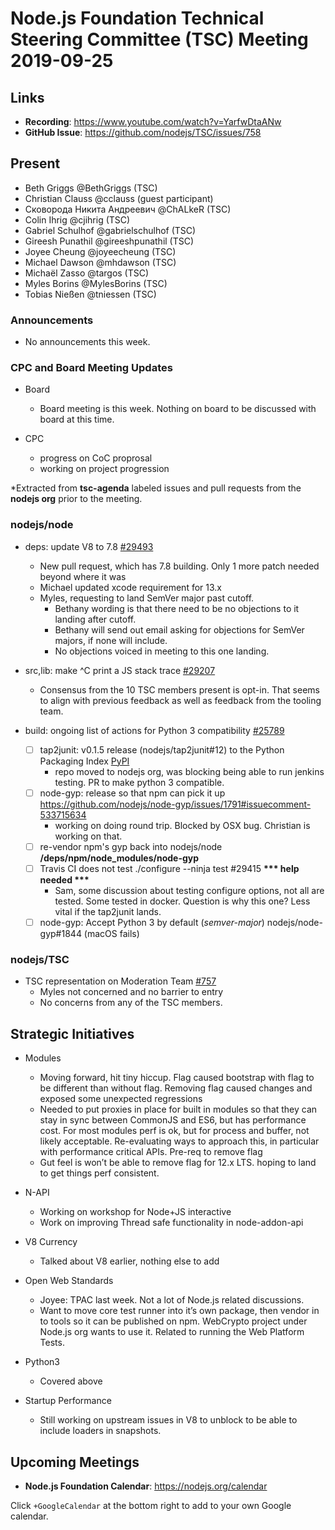 # Node.js Foundation Technical Steering Committee (TSC) Meeting 2019-09-25

## Links

* **Recording**:  https://www.youtube.com/watch?v=YarfwDtaANw
* **GitHub Issue**: https://github.com/nodejs/TSC/issues/758

## Present

* Beth Griggs @BethGriggs (TSC)
* Christian Clauss @cclauss (guest participant)
* Сковорода Никита Андреевич @ChALkeR (TSC)
* Colin Ihrig @cjihrig (TSC)
* Gabriel Schulhof @gabrielschulhof (TSC)
* Gireesh Punathil @gireeshpunathil (TSC)
* Joyee Cheung @joyeecheung (TSC)
* Michael Dawson @mhdawson (TSC)
* Michaël Zasso @targos (TSC)
* Myles Borins @MylesBorins (TSC)
* Tobias Nießen @tniessen (TSC)

### Announcements

* No announcements this week.

### CPC and Board Meeting Updates
 
* Board
  * Board meeting is this week. Nothing on board to be discussed with board at this time.

* CPC 
  * progress on CoC proprosal
  * working on project progression

*Extracted from **tsc-agenda** labeled issues and pull requests from the **nodejs org** prior to the meeting.

### nodejs/node

* deps: update V8 to 7.8 [#29493](https://github.com/nodejs/node/pull/29493)
  * New pull request, which has 7.8 building. Only 1 more patch needed beyond where it was
  * Michael updated xcode requirement for 13.x
  * Myles, requesting to land SemVer major past cutoff. 
    * Bethany wording is that there need to be no objections to it landing after cutoff. 
    * Bethany will send out email asking for objections for SemVer majors, if none will include.
    * No objections voiced in meeting to this one landing.

* src,lib: make ^C print a JS stack trace [#29207](https://github.com/nodejs/node/pull/29207)
  * Consensus from the 10 TSC members present is opt-in. That seems to align with previous
    feedback as well as feedback from the tooling team.  

* build: ongoing list of actions for Python 3 compatibility [#25789](https://github.com/nodejs/node/issues/25789)
  * [ ] tap2junit: v0.1.5 release (nodejs/tap2junit#12) to the Python Packaging Index    [PyPI](https://pypi.org/project/tap2junit)
    * repo moved to nodejs org, was blocking being able to run jenkins testing. PR
      to make python 3 compatible.
  * [ ] node-gyp: release so that npm can pick it up https://github.com/nodejs/node-gyp/issues/1791#issuecomment-533715634
    * working on doing round trip. Blocked by OSX bug. Christian is working on that.
  * [ ] re-vendor npm's gyp back into nodejs/node __/deps/npm/node_modules/node-gyp__
  * [ ] Travis CI does not test ./configure --ninja test #29415   __*** help needed ***__
    * Sam, some discussion about testing configure options, not all are tested.  Some tested
      in docker. Question is why this one?  Less vital if the tap2junit lands.
  * [ ] node-gyp: Accept Python 3 by default (_semver-major_) nodejs/node-gyp#1844 (macOS fails)

### nodejs/TSC

* TSC representation on Moderation Team [#757](https://github.com/nodejs/TSC/issues/757)
  * Myles not concerned and no barrier to entry
  * No concerns from any of the TSC members.

## Strategic Initiatives

* Modules
  * Moving forward, hit tiny hiccup. Flag caused bootstrap with flag to be different than without
    flag. Removing flag caused changes and exposed some unexpected regressions
  * Needed to put proxies in place for built in modules so that they can stay in sync between
    CommonJS and ES6, but has performance cost. For most modules perf is ok, but for process
    and buffer, not likely acceptable.  Re-evaluating ways to approach this, in particular with
    performance critical APIs. Pre-req to remove flag
  * Gut feel is won’t be able to remove flag for 12.x LTS. hoping to land to get things perf
    consistent.

* N-API
  * Working on workshop for Node+JS interactive
  * Work on improving Thread safe functionality in node-addon-api

* V8 Currency
  * Talked about V8 earlier, nothing else to add

* Open Web Standards
  * Joyee: TPAC last week. Not a lot of Node.js related discussions. 
  * Want to move core test runner into it’s own package, then vendor in to tools so it can be
    published on npm.  WebCrypto project under Node.js org wants to use it.  Related to running
    the Web Platform Tests.

* Python3 
  * Covered above

* Startup Performance
  * Still working on upstream issues in V8 to unblock to be able to include loaders in snapshots.

## Upcoming Meetings

* **Node.js Foundation Calendar**: https://nodejs.org/calendar

Click `+GoogleCalendar` at the bottom right to add to your own Google calendar.

